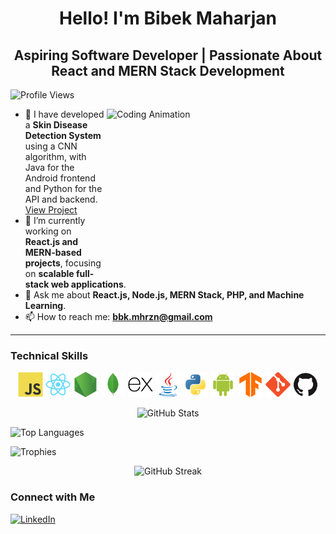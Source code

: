 <h1 align="center">Hello! I'm Bibek Maharjan</h1>
<h2 align="center">Aspiring Software Developer | Passionate About React and MERN Stack Development</h2>

![Profile Views](https://komarev.com/ghpvc/?username=bibekmaharjan77)

<img align="right" height="270px" width="350" src="https://i.pinimg.com/originals/e4/26/70/e426702edf874b181aced1e2fa5c6cde.gif" alt="Coding Animation" />

- 🔭 I have developed a **Skin Disease Detection System** using a CNN algorithm, with Java for the Android frontend and Python for the API and backend. [View Project](https://github.com/bibekmaharjan77/Melanoma-Detection-System)
- 🌱 I’m currently working on **React.js and MERN-based projects**, focusing on **scalable full-stack web applications**.
- 💬 Ask me about **React.js, Node.js, MERN Stack, PHP, and Machine Learning**.
- 📫 How to reach me: **[bbk.mhrzn@gmail.com](mailto:bbk.mhrzn@gmail.com)**

<hr/>

### Technical Skills

<p align="center">
  <img height="40" width="40" src="https://raw.githubusercontent.com/devicons/devicon/master/icons/javascript/javascript-original.svg" alt="JavaScript" />
  <img height="40" width="40" src="https://raw.githubusercontent.com/devicons/devicon/master/icons/react/react-original.svg" alt="React.js" />
  <img height="40" width="40" src="https://raw.githubusercontent.com/devicons/devicon/master/icons/nodejs/nodejs-original.svg" alt="Node.js" />
  <img height="40" width="40" src="https://raw.githubusercontent.com/devicons/devicon/master/icons/mongodb/mongodb-original.svg" alt="MongoDB" />
  <img height="40" width="40" src="https://raw.githubusercontent.com/devicons/devicon/master/icons/express/express-original.svg" alt="Express.js" />
  <img height="40" width="40" src="https://raw.githubusercontent.com/devicons/devicon/master/icons/java/java-original.svg" alt="Java" />
  <img height="40" width="40" src="https://raw.githubusercontent.com/devicons/devicon/master/icons/python/python-original.svg" alt="Python" />
  <img height="40" width="40" src="https://raw.githubusercontent.com/devicons/devicon/master/icons/android/android-original.svg" alt="Android" />
  <img height="40" width="40" src="https://raw.githubusercontent.com/devicons/devicon/master/icons/tensorflow/tensorflow-original.svg" alt="TensorFlow" />
  <img height="40" width="40" src="https://raw.githubusercontent.com/devicons/devicon/master/icons/git/git-original.svg" alt="Git" />
  <img height="40" width="40" src="https://raw.githubusercontent.com/devicons/devicon/master/icons/github/github-original.svg" alt="GitHub" />
</p>

<p align="center">
  <img src="https://github-readme-stats.vercel.app/api?username=bibekmaharjan77&show_icons=true&theme=tokyonight&count_private=true" alt="GitHub Stats" />
</p>

![Top Languages](https://github-readme-stats.vercel.app/api/top-langs/?username=bibekmaharjan77&theme=tokyonight)

<img src="https://github-profile-trophy.vercel.app/?username=bibekmaharjan77&row=2&column=3&margin-w=8&margin-h=8" alt="Trophies" />

<p align="center">
  <img src="https://github-readme-streak-stats.herokuapp.com/?user=bibekmaharjan77" alt="GitHub Streak" />
</p>

### Connect with Me

[![LinkedIn](https://img.shields.io/badge/linkedin-%230077B5.svg?&style=for-the-badge&logo=linkedin&logoColor=white)](https://www.linkedin.com/in/bibek-maharjan98/)

